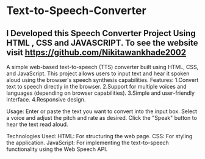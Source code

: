 # Text-to-Speech-Converter
I Developed this Speech Converter Project Using HTML , CSS and JAVASCRIPT. To see the website visit https://github.com/Nikitawankhade2002
----------------------------------------------------------------------------------------------------------------------
A simple web-based text-to-speech (TTS) converter built using HTML, CSS, and JavaScript. This project allows users to input text and hear it spoken aloud using the browser's speech synthesis capabilities.
Features:
1.Convert text to speech directly in the browser.
2.Support for multiple voices and languages (depending on browser capabilities).
3.Simple and user-friendly interface.
4.Responsive design.

Usage:
Enter or paste the text you want to convert into the input box.
Select a voice and adjust the pitch and rate as desired.
Click the "Speak" button to hear the text read aloud.

Technologies Used:
HTML: For structuring the web page.
CSS: For styling the application.
JavaScript: For implementing the text-to-speech functionality using the Web Speech API.

